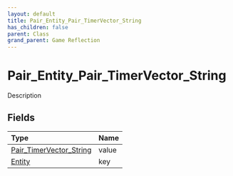 ```yaml
---
layout: default
title: Pair_Entity_Pair_TimerVector_String
has_children: false
parent: Class
grand_parent: Game Reflection
---
```

# Pair_Entity_Pair_TimerVector_String
Description 

## Fields

| Type | Name |
|:-------------|:--------------|
| [Pair_TimerVector_String](/docs/game-reflection/classes/pair__timer_vector__string) | value |
| [Entity](/docs/game-reflection/classes/entity) | key |

